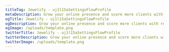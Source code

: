 ```yaml
---
titleTag: Jewelify - uj1l15aSettingsFlowProfile
metaDescription: Grow your online presence and score more clients with responsive and user-friendly websites.
ogTitle: Jewelify - uj1l15aSettingsFlowProfile
ogDescription: Grow your online presence and score more clients with responsive and user-friendly websites.
ogImage: /uploads/template.png
twitterTitle: Jewelify - uj1l15aSettingsFlowProfile
twitterDescription: Grow your online presence and score more clients with responsive and user-friendly websites.
twitterImage: /uploads/template.png
---
```

